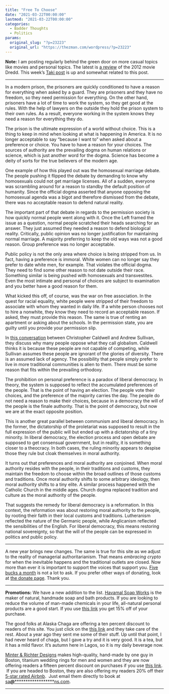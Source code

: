 ```yaml
---
title: "Free To Choose"
date: "2021-03-22T00:00:00"
lastmod: "2021-03-22T00:00:00"
categories:
  - Badder Thoughts
  - Politics
params:
  original_slug: "?p=23223"
  original_url: "https://thezman.com/wordpress/?p=23223"
---
```


**Note:** I am posting regularly behind the green door on more casual
topics like movies and personal topics. The latest is
<a href="https://www.subscribestar.com/posts/299988" rel="noopener"
target="_blank">a review</a> of the 2012 movie Dredd. This week’s
<a href="https://www.takimag.com/article/a-wilderness-of-lies/"
rel="noopener" target="_blank">Taki post</a> is up and somewhat related
to this post.

------------------------------------------------------------------------

In a modern prison, the prisoners are quickly conditioned to have a
reason for everything when asked by a guard. They are prisoners and they
have no freedom, so they need permission for everything. On the other
hand, prisoners have a lot of time to work the system, so they get good
at the rules. With the help of lawyers on the outside they hold the
prison system to their own rules. As a result, everyone working in the
system knows they need a reason for everything they do.

The prison is the ultimate expression of a world without choice. This is
a thing to keep in mind when looking at what is happening in America. It
is no longer acceptable to say “because I want to” when asked about a
preference or choice. You have to have a reason for your choices. The
sources of authority are the prevailing dogma on human relations or
science, which is just another word for the dogma. Science has become a
deity of sorts for the true believers of the modern age.

One example of how this played out was the homosexual marriage debate.
The people pushing it flipped the debate by demanding to know why
homosexuals could not get marriage licenses. All of a sudden, everyone
was scrambling around for a reason to standby the default position of
humanity. Since the official dogma asserted that anyone opposing the
homosexual agenda was a bigot and therefore dismissed from the debate,
there was no acceptable reason to defend natural reality.

The important part of that debate in regards to the permission society
is how quickly normal people went along with it. Once the Left framed
the issue as a question, normal people scratched their heads searching
for an answer. They just assumed they needed a reason to defend
biological reality. Critically, public opinion was no longer
justification for maintaining normal marriage. A majority preferring to
keep the old ways was not a good reason. Group preference was no longer
acceptable.

Public policy is not the only area where choice is being stripped from
us. In fact, having a preference is immoral. White women can no longer
say they prefer to date white men, for example. That violates the
official dogma. They need to find some other reason to not date outside
their race. Something similar is being pushed with homosexuals and
transvestites. Even the most intimate and personal of choices are
subject to examination and you better have a good reason for them.

What kicked this off, of course, was the war on free association. In the
quest for racial equality, white people were stripped of their freedom
to associate with whom they wanted in daily life. If a white person
chooses not to hire a nonwhite, they know they need to record an
acceptable reason. If asked, they must provide this reason. The same is
true of renting an apartment or asking about the schools. In the
permission state, you are guilty until you provide your permission slip.

In <a href="https://www.youtube.com/watch?v=zrNKoTF5i2E" rel="noopener"
target="_blank">this conversation</a> between Christopher Caldwell and
Andrew Sullivan, they discuss why many people oppose what they call
globalism. Caldwell thinks it is because these people are not capable of
competing, while Sullivan assumes these people are ignorant of the
glories of diversity. There is an assumed lack of agency. The
possibility that people simply prefer to live in more traditional
communities is alien to them. There must be some reason that fits within
the prevailing orthodoxy.

The prohibition on personal preference is a paradox of liberal
democracy. In theory, the system is supposed to reflect the accumulated
preferences of the people. That is the point of having an election. The
people vote their choices, and the preference of the majority carries
the day. The people do not need a reason to make their choices, because
in a democracy the will of the people is the finale authority. That is
the point of democracy, but now we are at the exact opposite position.

This is another great parallel between communism and liberal democracy.
In the former, the dictatorship of the proletariat was supposed to
result in the full expression of the public will but ended up with a
dictatorship of a tiny minority. In liberal democracy, the election
process and open debate are supposed to get consensual government, but
in reality, it is something closer to a theocracy. In both cases, the
ruling minority appears to despise those they rule but cloak themselves
in moral authority.

It turns out that preferences and moral authority are conjoined. When
moral authority resides with the people, in their traditions and
customs, they maintain the freedom to choose within the broad outlines
of those customs and traditions. Once moral authority shifts to some
arbitrary ideology, then moral authority shifts to a tiny elite. A
similar process happened with the Catholic Church in the middle ages.
Church dogma replaced tradition and culture as the moral authority of
the people.

That suggests the remedy for liberal democracy is a reformation. In this
context, the reformation was about restoring moral authority to the
people, by rooting their faith in their local customs and traditions.
Lutheranism reflected the nature of the Germanic people, while
Anglicanism reflected the sensibilities of the English. For liberal
democracy, this means restoring national sovereignty, so that the will
of the people can be expressed in politics and public policy.

------------------------------------------------------------------------

A new year brings new changes. The same is true for this site as we
adjust to the reality of managerial authoritarianism. That means
*embracing crypto* for when the inevitable happens and the traditional
outlets are closed. Now more than ever it is important to support the
voices that support you.
<a href="https://www.subscribestar.com/the-z-blog"
rel="noopener noreferrer" target="_blank">Five bucks a month</a> is not
a lot to ask. If you prefer other ways of donating, look at
<a href="https://thezman.com/wordpress/?page_id=22713" rel="noopener"
target="_blank">the donate page</a>. Thank you.

------------------------------------------------------------------------

**Promotions:** We have a new addition to the list.
<a href="https://havamalsoapworks.com/" rel="noopener"
target="_blank">Havamal Soap Works</a> is the maker of natural, handmade
soap and bath products. If you are looking to reduce the volume of
man-made chemicals in your life, all-natural personal products are a
good start. If you use
<a href="https://havamalsoapworks.com/discount/ZMAN" rel="noopener"
target="_blank">this link</a> you get 15% off of your purchase.

The good folks at Alaska Chaga are offering a ten percent discount to
readers of this site. You just click on the
<a href="https://alaskachaga.us/discount/ZMAN" rel="noopener noreferrer"
target="_blank">this link</a> and they take care of the rest. About a
year ago they sent me some of their stuff. Up until that point, I had
never heard of chaga, but I gave a try and it is very good. It is a tea,
but it has a mild flavor. It’s autumn here in Lagos, so it is my daily
beverage now.

<a href="https://www.minterandrichterdesigns.com/"
rel="noreferrer nofollow noopener" target="_blank">Minter &amp; Richter
Designs</a> makes high-quality, hand-made by one guy in Boston, titanium
wedding rings for men and women and they are now offering readers a
fifteen percent discount on purchases if you use
<a href="https://www.minterandrichterdesigns.com/discount/ZMAN"
rel="noreferrer nofollow noopener" target="_blank">this link</a>. 
 <span class="highlight"><span class="colour"><span class="font"><span class="size">If
you are headed to Boston, they are also offering my readers 20% off
their <a
href="https://www.airbnb.com/users/7988017/listings?user_id=7988017&amp;s=3"
rel="noopener noreferrer" target="_blank">5-star rated Airbnb</a>.  Just
email them directly to book at
<a href="mailto:sa***@*********************ns.com"
data-original-string="amDaWap36KkGhdP+4IFpig==cb7S6YbSk9TGFO9nxjQiSuKPaODK50JhIn2o0YaGExWBChNbWFtjvY+nRo5J6ZpgVko"><span
class="apbct-email-encoder"
data-original-string="Fk/JBmw/5qZ+Vdhmp4tA8g==cb7NEH038044fidaLm5uYhYtfKwGCLNF5fD08GjzYSveL48aLh7Jj359ehMLU3H5kaz"
title="This contact has been encoded by Anti-Spam by CleanTalk. Click to decode. To finish the decoding make sure that JavaScript is enabled in your browser.">sa<span
class="apbct-blur">***</span>@<span
class="apbct-blur">*********************</span>ns.com</span></a>.</span></span></span></span>

------------------------------------------------------------------------
